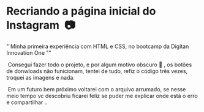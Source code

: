 # Recriando a página inicial do Instagram ​ :camera:



" Minha primeira experiência com HTML e CSS, no bootcamp da Digitan Innovation One ""

​    Consegui fazer todo o projeto, e por algum motivo obscuro :japanese_ogre: , os botões de donwloads não funicionam, tentei de tudo, refiz o código três vezes, troquei as imagens e nada.

​    Em um futuro bem próximo voltarei com o arquivo arrumado, se nesse meio tempo vc descobriu ficarei feliz  se puder me explicar onde está o erro e compartilhar ..

